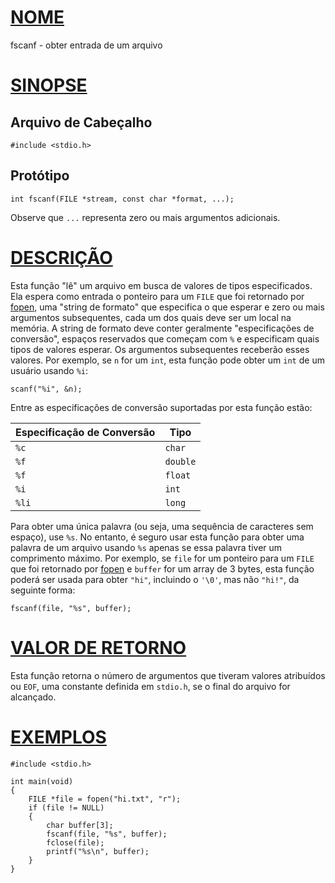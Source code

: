 # [NOME](#nome)

fscanf - obter entrada de um arquivo

# [SINOPSE](#sinopse)

## Arquivo de Cabeçalho

    #include <stdio.h>

## Protótipo

    int fscanf(FILE *stream, const char *format, ...);

Observe que `...` representa zero ou mais argumentos adicionais.

# [DESCRIÇÃO](#descrição)

Esta função "lê" um arquivo em busca de valores de tipos especificados. Ela espera como entrada o ponteiro para um `FILE` que foi retornado por [fopen](fopen), uma "string de formato" que especifica o que esperar e zero ou mais argumentos subsequentes, cada um dos quais deve ser um local na memória. A string de formato deve conter geralmente "especificações de conversão", espaços reservados que começam com `%` e especificam quais tipos de valores esperar. Os argumentos subsequentes receberão esses valores. Por exemplo, se `n` for um `int`, esta função pode obter um `int` de um usuário usando `%i`:

    scanf("%i", &n);

Entre as especificações de conversão suportadas por esta função estão:

| Especificação de Conversão | Tipo     |
| ------------------------- | -------- |
| `%c`                      | `char`   |
| `%f`                      | `double` |
| `%f`                      | `float`  |
| `%i`                      | `int`    |
| `%li`                     | `long`   |

Para obter uma única palavra (ou seja, uma sequência de caracteres sem espaço), use `%s`. No entanto, é seguro usar esta função para obter uma palavra de um arquivo usando `%s` apenas se essa palavra tiver um comprimento máximo. Por exemplo, se `file` for um ponteiro para um `FILE` que foi retornado por [fopen](fopen) e `buffer` for um array de 3 bytes, esta função poderá ser usada para obter `"hi"`, incluindo o `'\0'`, mas não `"hi!"`, da seguinte forma:

    fscanf(file, "%s", buffer);

# [VALOR DE RETORNO](#valor-de-retorno)

Esta função retorna o número de argumentos que tiveram valores atribuídos ou `EOF`, uma constante definida em `stdio.h`, se o final do arquivo for alcançado.

# [EXEMPLOS](#exemplos)

    #include <stdio.h>

    int main(void)
    {
        FILE *file = fopen("hi.txt", "r");
        if (file != NULL)
        {
            char buffer[3];
            fscanf(file, "%s", buffer);
            fclose(file);
            printf("%s\n", buffer);
        }
    }

